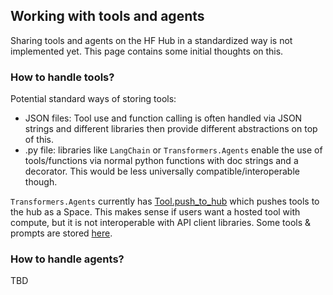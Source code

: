
## Working with tools and agents
Sharing tools and agents on the HF Hub in a standardized way is not implemented yet.
This page contains some initial thoughts on this. 


### How to handle tools?
Potential standard ways of storing tools: 
- JSON files: Tool use and function calling is often handled via JSON strings and different libraries then provide different abstractions on top of this. 
- .py file: libraries like `LangChain` or `Transformers.Agents` enable the use of tools/functions via normal python functions with doc strings and a decorator. This would be less universally compatible/interoperable though. 

`Transformers.Agents` currently has [Tool.push_to_hub](https://huggingface.co/docs/transformers/v4.45.2/en/main_classes/agent#transformers.Tool.push_to_hub) which pushes tools to the hub as a Space. This makes sense if users want a hosted tool with compute, but it is not interoperable with API client libraries. Some tools & prompts are stored [here](https://huggingface.co/huggingface-tools).


### How to handle agents?
TBD


<!-- 
3. Example: Agent Model Repo
    - (maybe:) OAI MLEBench Agents/Dataset: https://github.com/openai/mle-bench (Seems like no nice tabular dataset provided.)
    - Or Aymeric's GAIA prompts
-->
